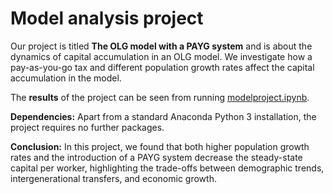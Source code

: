 # Model analysis project

Our project is titled **The OLG model with a PAYG system** and is about the dynamics of capital accumulation in an OLG model. We investigate how a pay-as-you-go tax and different population growth rates affect the capital accumulation in the model. 

The **results** of the project can be seen from running [modelproject.ipynb](modelproject.ipynb).

**Dependencies:** Apart from a standard Anaconda Python 3 installation, the project requires no further packages.

**Conclusion:** In this project, we found that both higher population growth rates and the introduction of a PAYG system decrease the steady-state capital per worker, highlighting the trade-offs between demographic trends, intergenerational transfers, and economic growth.